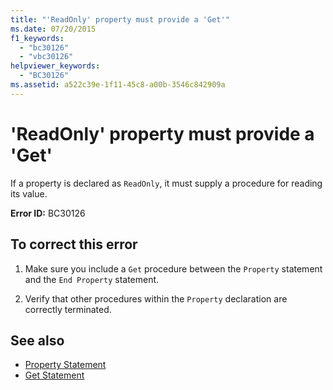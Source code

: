 ```yaml
---
title: "'ReadOnly' property must provide a 'Get'"
ms.date: 07/20/2015
f1_keywords: 
  - "bc30126"
  - "vbc30126"
helpviewer_keywords: 
  - "BC30126"
ms.assetid: a522c39e-1f11-45c8-a00b-3546c842909a
---
```

# 'ReadOnly' property must provide a 'Get'
If a property is declared as `ReadOnly`, it must supply a procedure for reading its value.  
  
 **Error ID:** BC30126  
  
## To correct this error  
  
1.  Make sure you include a `Get` procedure between the `Property` statement and the `End Property` statement.  
  
2.  Verify that other procedures within the `Property` declaration are correctly terminated.  
  
## See also
- [Property Statement](../../visual-basic/language-reference/statements/property-statement.md)
- [Get Statement](../../visual-basic/language-reference/statements/get-statement.md)
